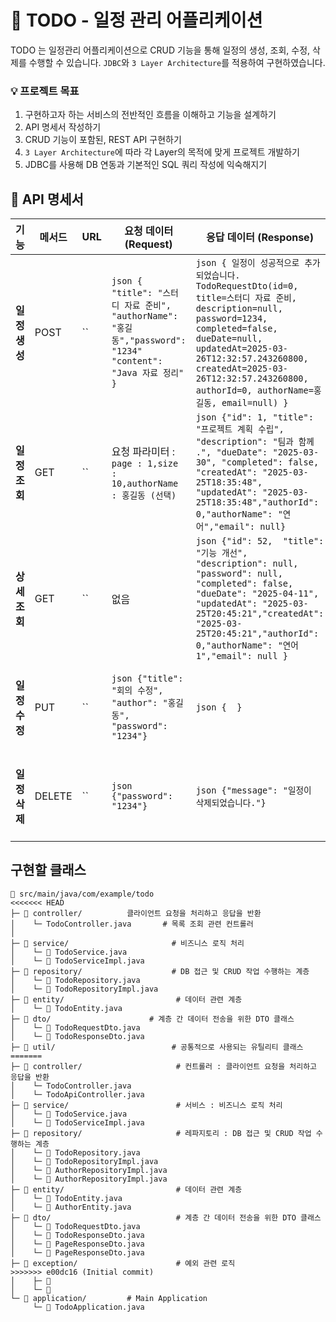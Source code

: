 # 📅 TODO - 일정 관리 어플리케이션
TODO 는 일정관리 어플리케이션으로 CRUD 기능을 통해 일정의 생성, 조회, 수정, 삭제를 수행할 수 있습니다.
`JDBC`와  `3 Layer Architecture`를 적용하여 구현하였습니다.

###  💡 프로젝트 목표 
1. 구현하고자 하는 서비스의 전반적인 흐름을 이해하고 기능을 설계하기
2. API 명세서 작성하기
3. CRUD 기능이 포함된, REST API 구현하기
4. `3 Layer Architecture`에 따라 각 Layer의 목적에 맞게 프로젝트 개발하기
5. JDBC를 사용해 DB 연동과 기본적인 SQL 쿼리 작성에 익숙해지기


## 📑 API 명세서

| 기능            | 메서드 | URL                  | 요청 데이터 (Request)                                                                                      | 응답 데이터 (Response)                                                                                                                                                                                                                                                  | 상태 코드                   |
|----------------|-------|------------------------|-------------------------------------------------------------------------------------------------------|--------------------------------------------------------------------------------------------------------------------------------------------------------------------------------------------------------------------------------------------------------------------|-------------------------|
| **일정생성**   | POST  | ``        | ```json { "title": "스터디 자료 준비", "authorName": "홍길동","password": "1234"  "content": "Java 자료 정리" } ``` | ```json { 일정이 성공적으로 추가되었습니다. TodoRequestDto(id=0, title=스터디 자료 준비, description=null, password=1234, completed=false, dueDate=null, updatedAt=2025-03-26T12:32:57.243260800, createdAt=2025-03-26T12:32:57.243260800, authorId=0, authorName=홍길동, email=null) } ``` | 201 정상등록 <br>400 등록실패   |
| **일정조회** | GET   | ``        | 요청 파라미터 : ` page : 1,size : 10,authorName : 홍길동 (선택)` | ` json {"id": 1, "title": "프로젝트 계획 수립", "description": "팀과 함께 .", "dueDate": "2025-03-30", "completed": false, "createdAt": "2025-03-25T18:35:48", "updatedAt": "2025-03-25T18:35:48","authorId": 0,"authorName": "연어","email": null} `                            | 200 정상조회 404조회실패        | 200 정상조회  <br> 404 조회실패               |
| **상세조회** | GET   | ``   | 없음                                                                                                    | ``` json {"id": 52,  "title": "기능 개선", "description": null, "password": null, "completed": false, "dueDate": "2025-04-11", "updatedAt": "2025-03-25T20:45:21","createdAt": "2025-03-25T20:45:21","authorId": 0,"authorName": "연어1","email": null } ```             | 200 정상조회 <br> 404 조회실패  |
| **일정수정**   | PUT   | ``    | ```json {"title": "회의 수정", "author": "홍길동", "password": "1234"} ```                                   | ```json {  } ```                                                                                                                                                                                                                                                   | 200 정상수정  <br> 404 수정실패 |
| **일정삭제**   | DELETE| ``    | ```json {"password": "1234"} ```                                                                      | ```json {"message": "일정이 삭제되었습니다."} ```                                                                                                                                                                                                                            | 200 정상삭제 <br> 404 삭제실패  |

## 구현할 클래스
```
📂 src/main/java/com/example/todo
<<<<<<< HEAD
├─ 📁 controller/          클라이언트 요청을 처리하고 응답을 반환
│    └─ TodoController.java       # 목록 조회 관련 컨트롤러
│  
├─ 📁 service/                       # 비즈니스 로직 처리
│    └─ 📝 TodoService.java
│    └─ 📝 TodoServiceImpl.java
├─ 📁 repository/                    # DB 접근 및 CRUD 작업 수행하는 계층
│    └─ 📝 TodoRepository.java
│    └─ 📝 TodoRepositoryImpl.java
├─ 📁 entity/                         # 데이터 관련 계층
│    └─ 📝 TodoEntity.java
├─ 📁 dto/                      # 계층 간 데이터 전송을 위한 DTO 클래스
│    └─ 📝 TodoRequestDto.java
│    └─ 📝 TodoResponseDto.java
├─ 📁 util/                          # 공통적으로 사용되는 유틸리티 클래스
=======
├─ 📁 controller/                     # 컨트롤러 : 클라이언트 요청을 처리하고 응답을 반환
│    └─ TodoController.java       
│    └─ TodoApiController.java      
├─ 📁 service/                        # 서비스 : 비즈니스 로직 처리
│    └─ 📝 TodoService.java
│    └─ 📝 TodoServiceImpl.java
├─ 📁 repository/                     # 레파지토리 : DB 접근 및 CRUD 작업 수행하는 계층
│    └─ 📝 TodoRepository.java
│    └─ 📝 TodoRepositoryImpl.java
│    └─ 📝 AuthorRepositoryImpl.java
│    └─ 📝 AuthorRepositoryImpl.java
├─ 📁 entity/                         # 데이터 관련 계층
│    └─ 📝 TodoEntity.java
│    └─ 📝 AuthorEntity.java
├─ 📁 dto/                            # 계층 간 데이터 전송을 위한 DTO 클래스
│    └─ 📝 TodoRequestDto.java
│    └─ 📝 TodoResponseDto.java
│    └─ 📝 PageResponseDto.java
│    └─ 📝 PageResponseDto.java
├─ 📁 exception/                      # 예외 관련 로직
>>>>>>> e00dc16 (Initial commit)
│    ├─ 📝 
│    └─ 📝 
└─ 📁 application/         # Main Application
     └─ 📝 TodoApplication.java
```
